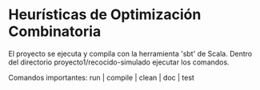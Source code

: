 # Heurísticas de Optimización Combinatoria

El proyecto se ejecuta y compila con la herramienta 'sbt' de Scala. Dentro del directorio proyecto1/recocido-simulado ejecutar los comandos.

Comandos importantes: run | compile | clean | doc | test
